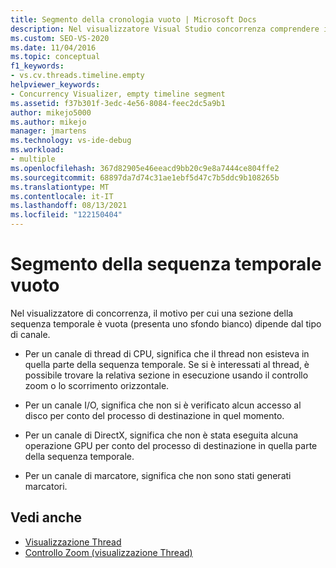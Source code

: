 ```yaml
---
title: Segmento della cronologia vuoto | Microsoft Docs
description: Nel visualizzatore Visual Studio concorrenza comprendere il motivo per cui una sezione di una sequenza temporale può essere vuota (con sfondo bianco) per un tipo di canale.
ms.custom: SEO-VS-2020
ms.date: 11/04/2016
ms.topic: conceptual
f1_keywords:
- vs.cv.threads.timeline.empty
helpviewer_keywords:
- Concurrency Visualizer, empty timeline segment
ms.assetid: f37b301f-3edc-4e56-8084-feec2dc5a9b1
author: mikejo5000
ms.author: mikejo
manager: jmartens
ms.technology: vs-ide-debug
ms.workload:
- multiple
ms.openlocfilehash: 367d82905e46eeacd9bb20c9e8a7444ce804ffe2
ms.sourcegitcommit: 68897da7d74c31ae1ebf5d47c7b5ddc9b108265b
ms.translationtype: MT
ms.contentlocale: it-IT
ms.lasthandoff: 08/13/2021
ms.locfileid: "122150404"
---
```

# <a name="empty-timeline-segment"></a>Segmento della sequenza temporale vuoto
Nel visualizzatore di concorrenza, il motivo per cui una sezione della sequenza temporale è vuota (presenta uno sfondo bianco) dipende dal tipo di canale.

- Per un canale di thread di CPU, significa che il thread non esisteva in quella parte della sequenza temporale. Se si è interessati al thread, è possibile trovare la relativa sezione in esecuzione usando il controllo zoom o lo scorrimento orizzontale.

- Per un canale I/O, significa che non si è verificato alcun accesso al disco per conto del processo di destinazione in quel momento.

- Per un canale di DirectX, significa che non è stata eseguita alcuna operazione GPU per conto del processo di destinazione in quella parte della sequenza temporale.

- Per un canale di marcatore, significa che non sono stati generati marcatori.

## <a name="see-also"></a>Vedi anche
- [Visualizzazione Thread](../profiling/threads-view-parallel-performance.md)
- [Controllo Zoom (visualizzazione Thread)](../profiling/zoom-control-threads-view.md)